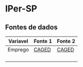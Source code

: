 # IPer-SP

## Fontes de dados

| Variavel | Fonte 1                          | Fonte 2                                    |
|----------|----------------------------------|--------------------------------------------|
| Emprego  | [CAGED](http://pdet.mte.gov.br/) | [CAGED](ftp://mtps.gov.br/pdet/caged/) |
|          |                                  |                                            |
|          |                                  |                                            |
|          |                                  |                                            |
|          |                                  |                                            |
